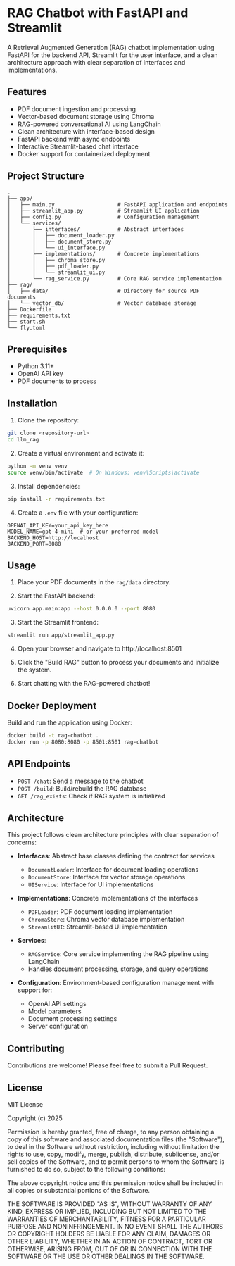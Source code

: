# RAG Chatbot with FastAPI and Streamlit

A Retrieval Augmented Generation (RAG) chatbot implementation using FastAPI for the backend API, Streamlit for the user interface, and a clean architecture approach with clear separation of interfaces and implementations.

## Features

- PDF document ingestion and processing
- Vector-based document storage using Chroma
- RAG-powered conversational AI using LangChain
- Clean architecture with interface-based design
- FastAPI backend with async endpoints
- Interactive Streamlit-based chat interface
- Docker support for containerized deployment

## Project Structure

```
.
├── app/
│   ├── main.py                    # FastAPI application and endpoints
│   ├── streamlit_app.py           # Streamlit UI application
│   ├── config.py                  # Configuration management
│   └── services/
│       ├── interfaces/            # Abstract interfaces
│       │   ├── document_loader.py
│       │   ├── document_store.py
│       │   └── ui_interface.py
│       ├── implementations/       # Concrete implementations
│       │   ├── chroma_store.py
│       │   ├── pdf_loader.py
│       │   └── streamlit_ui.py
│       └── rag_service.py         # Core RAG service implementation
├── rag/
│   ├── data/                      # Directory for source PDF documents
│   └── vector_db/                 # Vector database storage
├── Dockerfile
├── requirements.txt
├── start.sh
└── fly.toml
```

## Prerequisites

- Python 3.11+
- OpenAI API key
- PDF documents to process

## Installation

1. Clone the repository:
```bash
git clone <repository-url>
cd llm_rag
```

2. Create a virtual environment and activate it:
```bash
python -m venv venv
source venv/bin/activate  # On Windows: venv\Scripts\activate
```

3. Install dependencies:
```bash
pip install -r requirements.txt
```

4. Create a `.env` file with your configuration:
```env
OPENAI_API_KEY=your_api_key_here
MODEL_NAME=gpt-4-mini  # or your preferred model
BACKEND_HOST=http://localhost
BACKEND_PORT=8080
```

## Usage

1. Place your PDF documents in the `rag/data` directory.

2. Start the FastAPI backend:
```bash
uvicorn app.main:app --host 0.0.0.0 --port 8080
```

3. Start the Streamlit frontend:
```bash
streamlit run app/streamlit_app.py
```

4. Open your browser and navigate to http://localhost:8501

5. Click the "Build RAG" button to process your documents and initialize the system.

6. Start chatting with the RAG-powered chatbot!

## Docker Deployment

Build and run the application using Docker:

```bash
docker build -t rag-chatbot .
docker run -p 8080:8080 -p 8501:8501 rag-chatbot
```

## API Endpoints

- `POST /chat`: Send a message to the chatbot
- `POST /build`: Build/rebuild the RAG database
- `GET /rag_exists`: Check if RAG system is initialized

## Architecture

This project follows clean architecture principles with clear separation of concerns:

- **Interfaces**: Abstract base classes defining the contract for services
  - `DocumentLoader`: Interface for document loading operations
  - `DocumentStore`: Interface for vector storage operations
  - `UIService`: Interface for UI implementations

- **Implementations**: Concrete implementations of the interfaces
  - `PDFLoader`: PDF document loading implementation
  - `ChromaStore`: Chroma vector database implementation
  - `StreamlitUI`: Streamlit-based UI implementation

- **Services**: 
  - `RAGService`: Core service implementing the RAG pipeline using LangChain
  - Handles document processing, storage, and query operations

- **Configuration**: Environment-based configuration management with support for:
  - OpenAI API settings
  - Model parameters
  - Document processing settings
  - Server configuration

## Contributing

Contributions are welcome! Please feel free to submit a Pull Request.

## License

MIT License

Copyright (c) 2025

Permission is hereby granted, free of charge, to any person obtaining a copy of this software and associated documentation files (the "Software"), to deal in the Software without restriction, including without limitation the rights to use, copy, modify, merge, publish, distribute, sublicense, and/or sell copies of the Software, and to permit persons to whom the Software is furnished to do so, subject to the following conditions:

The above copyright notice and this permission notice shall be included in all copies or substantial portions of the Software.

THE SOFTWARE IS PROVIDED "AS IS", WITHOUT WARRANTY OF ANY KIND, EXPRESS OR IMPLIED, INCLUDING BUT NOT LIMITED TO THE WARRANTIES OF MERCHANTABILITY, FITNESS FOR A PARTICULAR PURPOSE AND NONINFRINGEMENT. IN NO EVENT SHALL THE AUTHORS OR COPYRIGHT HOLDERS BE LIABLE FOR ANY CLAIM, DAMAGES OR OTHER LIABILITY, WHETHER IN AN ACTION OF CONTRACT, TORT OR OTHERWISE, ARISING FROM, OUT OF OR IN CONNECTION WITH THE SOFTWARE OR THE USE OR OTHER DEALINGS IN THE SOFTWARE.